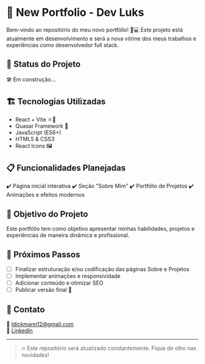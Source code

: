 # 🚀 New Portfolio - Dev Luks

Bem-vindo ao repositório do meu novo portfólio! 🎨💻
Este projeto está atualmente em desenvolvimento e será a nova vitrine dos meus trabalhos e experiências como desenvolvedor full stack.

## 📌 Status do Projeto
🛠️ Em construção...

## 🏗️ Tecnologias Utilizadas
- React + Vite ⚛️🚀
- Quasar Framework 🎨
- JavaScript (ES6+)
- HTML5 & CSS3
- React Icons 🖼️

## 📋 Funcionalidades Planejadas
✔️ Página inicial interativa
✔️ Seção "Sobre Mim"
✔️ Portfólio de Projetos
✔️ Animações e efeitos modernos

## 🎯 Objetivo do Projeto
Este portfólio tem como objetivo apresentar minhas habilidades, projetos e experiências de maneira dinâmica e profissional.

## 📅 Próximos Passos
- [ ] Finalizar estruturação e/ou codificação das páginas Sobre e Projetos
- [ ] Implementar animações e responsividade
- [ ] Adicionar conteúdo e otimizar SEO
- [ ] Publicar versão final 🚀

## 📢 Contato
📧 ldickmann12@gmail.com  
🔗 [LinkedIn](https://www.linkedin.com/in/lucas-dickmann/)  

---

> 🔥 Este repositório será atualizado constantemente. Fique de olho nas novidades!
> 
